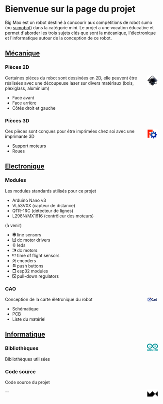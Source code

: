 # Bienvenue sur la page du projet

Big Max est un robot destiné à concourir aux compétitions de robot sumo (ou [sumobot](https://fr.wikipedia.org/wiki/Robot_sumo)) dans la catégorie mini. Le projet a une vocation éducative et permet d'aborder les trois sujets clés que sont la mécanique, l'électronique et l'informatique autour de la conception de ce robot.

## [Mécanique](https://github.com/maxime-hanicotte/BigMax/tree/master/mécanique)

### Pièces 2D
<img src="./img/inkscape-logo.svg" width="36" alt="inkscape" align="right">

Certaines pièces du robot sont dessinées en 2D, elle peuvent être réalisées avec une découpeuse laser sur divers matériaux (bois, plexiglass, aluminium)
* Face avant
* Face arrière
* Côtés droit et gauche

### Pièces 3D
<img src="./img/freecad-logo.png" width="36" alt="freecad" align="right">

Ces pièces sont conçues pour être imprimées chez soi avec une imprimante 3D
* Support moteurs
* Roues

## [Electronique](https://github.com/maxime-hanicotte/BigMax/tree/master/électronique)

### Modules

Les modules standards utilisés pour ce projet
* Arduino Nano v3
* VL53V0X (capteur de distance)
* QTR-1RC (détecteur de lignes)
* L298N/MX1616 (contrôleur des moteurs)

(à venir)
* <img src="./img/ir.png" alt="ir"> line sensors
* <img src="./img/drv.png" alt="drv"> dc motor drivers
* <img src="./img/led.png" alt="led"> leds
* <img src="./img/mtr.png" alt="mtr"> dc motors
* <img src="./img/tof.png" alt="tof"> time of flight sensors
* <img src="./img/enc.png" alt="enc"> encoders
* <img src="./img/btn.png" alt="btn"> push buttons
* <img src="./img/esp.png" alt="esp"> esp32 modules
* <img src="./img/reg.png" alt="reg"> pull-down regulators

### CAO
<img src="./img/kicad-logo.png" width="36" alt="kicad" align="right">

Conception de la carte életronique du robot
* Schématique
* PCB
* Liste du matériel

## [Informatique](https://github.com/maxime-hanicotte/BigMax/tree/master/informatique)
<img src="./img/arduino-logo.svg" width="36" alt="arduino" align="right">

### Bibliothèques

Bibliothèques utilisées

### Code source

Code source du projet

<img src="./img/mx-logo.png" width="36" alt="MX" align="right">



--
